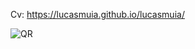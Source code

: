 Cv: https://lucasmuia.github.io/lucasmuia/

![QR](https://github.com/lucasmuia/lucasmuia/assets/123649916/a08f8b21-f94f-4021-9073-4ab73c0bfa80)
